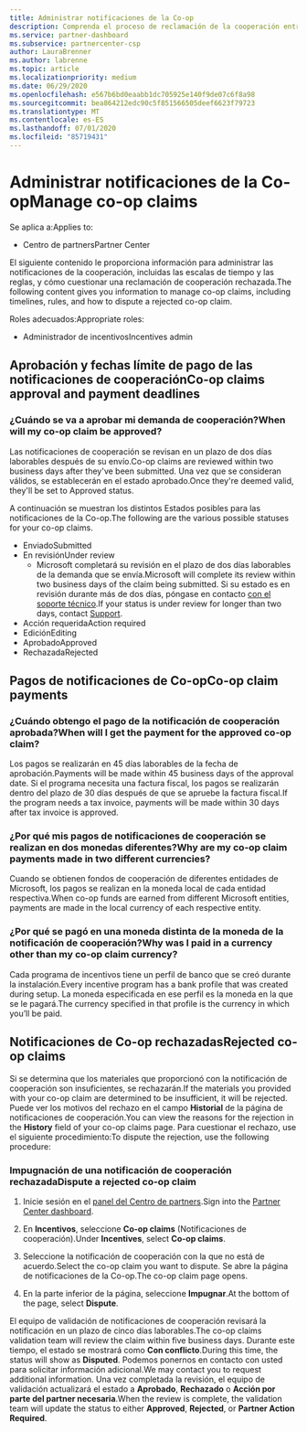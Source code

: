 ```yaml
---
title: Administrar notificaciones de la Co-op
description: Comprenda el proceso de reclamación de la cooperación entre las que se incluyen las fechas límite, los problemas de moneda y cómo cuestionarlas.
ms.service: partner-dashboard
ms.subservice: partnercenter-csp
author: LauraBrenner
ms.author: labrenne
ms.topic: article
ms.localizationpriority: medium
ms.date: 06/29/2020
ms.openlocfilehash: e567b6bd0eaabb1dc705925e140f9de07c6f8a98
ms.sourcegitcommit: bea864212edc90c5f851566505deef6623f79723
ms.translationtype: MT
ms.contentlocale: es-ES
ms.lasthandoff: 07/01/2020
ms.locfileid: "85719431"
---
```

# <a name="manage-co-op-claims"></a><span data-ttu-id="041fd-103">Administrar notificaciones de la Co-op</span><span class="sxs-lookup"><span data-stu-id="041fd-103">Manage co-op claims</span></span>

<span data-ttu-id="041fd-104">Se aplica a:</span><span class="sxs-lookup"><span data-stu-id="041fd-104">Applies to:</span></span>

- <span data-ttu-id="041fd-105">Centro de partners</span><span class="sxs-lookup"><span data-stu-id="041fd-105">Partner Center</span></span>

<span data-ttu-id="041fd-106">El siguiente contenido le proporciona información para administrar las notificaciones de la cooperación, incluidas las escalas de tiempo y las reglas, y cómo cuestionar una reclamación de cooperación rechazada.</span><span class="sxs-lookup"><span data-stu-id="041fd-106">The following content gives you information to manage co-op claims, including timelines, rules, and how to dispute a rejected co-op claim.</span></span>

<span data-ttu-id="041fd-107">Roles adecuados:</span><span class="sxs-lookup"><span data-stu-id="041fd-107">Appropriate roles:</span></span>

- <span data-ttu-id="041fd-108">Administrador de incentivos</span><span class="sxs-lookup"><span data-stu-id="041fd-108">Incentives admin</span></span>

## <a name="co-op-claims-approval-and-payment-deadlines"></a><span data-ttu-id="041fd-109">Aprobación y fechas límite de pago de las notificaciones de cooperación</span><span class="sxs-lookup"><span data-stu-id="041fd-109">Co-op claims approval and payment deadlines</span></span>

### <a name="when-will-my-co-op-claim-be-approved"></a><span data-ttu-id="041fd-110">¿Cuándo se va a aprobar mi demanda de cooperación?</span><span class="sxs-lookup"><span data-stu-id="041fd-110">When will my co-op claim be approved?</span></span>

<span data-ttu-id="041fd-111">Las notificaciones de cooperación se revisan en un plazo de dos días laborables después de su envío.</span><span class="sxs-lookup"><span data-stu-id="041fd-111">Co-op claims are reviewed within two business days after they've been submitted.</span></span> <span data-ttu-id="041fd-112">Una vez que se consideran válidos, se establecerán en el estado aprobado.</span><span class="sxs-lookup"><span data-stu-id="041fd-112">Once they're deemed valid, they'll be set to Approved status.</span></span>  

<span data-ttu-id="041fd-113">A continuación se muestran los distintos Estados posibles para las notificaciones de la Co-op.</span><span class="sxs-lookup"><span data-stu-id="041fd-113">The following are the various possible statuses for your co-op claims.</span></span>

- <span data-ttu-id="041fd-114">Enviado</span><span class="sxs-lookup"><span data-stu-id="041fd-114">Submitted</span></span>
- <span data-ttu-id="041fd-115">En revisión</span><span class="sxs-lookup"><span data-stu-id="041fd-115">Under review</span></span>
  - <span data-ttu-id="041fd-116">Microsoft completará su revisión en el plazo de dos días laborables de la demanda que se envía.</span><span class="sxs-lookup"><span data-stu-id="041fd-116">Microsoft will complete its review within two business days of the claim being submitted.</span></span> <span data-ttu-id="041fd-117">Si su estado es en revisión durante más de dos días, póngase en contacto [con el soporte técnico](https://partner.microsoft.com/dashboard/support/incentives/servicerequests?category=incentives).</span><span class="sxs-lookup"><span data-stu-id="041fd-117">If your status is under review for longer than two days, contact [Support](https://partner.microsoft.com/dashboard/support/incentives/servicerequests?category=incentives).</span></span>
- <span data-ttu-id="041fd-118">Acción requerida</span><span class="sxs-lookup"><span data-stu-id="041fd-118">Action required</span></span>
- <span data-ttu-id="041fd-119">Edición</span><span class="sxs-lookup"><span data-stu-id="041fd-119">Editing</span></span>
- <span data-ttu-id="041fd-120">Aprobado</span><span class="sxs-lookup"><span data-stu-id="041fd-120">Approved</span></span>
- <span data-ttu-id="041fd-121">Rechazada</span><span class="sxs-lookup"><span data-stu-id="041fd-121">Rejected</span></span>

## <a name="co-op-claim-payments"></a><span data-ttu-id="041fd-122">Pagos de notificaciones de Co-op</span><span class="sxs-lookup"><span data-stu-id="041fd-122">Co-op claim payments</span></span>

### <a name="when-will-i-get-the-payment-for-the-approved-co-op-claim"></a><span data-ttu-id="041fd-123">¿Cuándo obtengo el pago de la notificación de cooperación aprobada?</span><span class="sxs-lookup"><span data-stu-id="041fd-123">When will I get the payment for the approved co-op claim?</span></span>

<span data-ttu-id="041fd-124">Los pagos se realizarán en 45 días laborables de la fecha de aprobación.</span><span class="sxs-lookup"><span data-stu-id="041fd-124">Payments will be made within 45 business days of the approval date.</span></span> <span data-ttu-id="041fd-125">Si el programa necesita una factura fiscal, los pagos se realizarán dentro del plazo de 30 días después de que se apruebe la factura fiscal.</span><span class="sxs-lookup"><span data-stu-id="041fd-125">If the program needs a tax invoice, payments will be made within 30 days after tax invoice is approved.</span></span>

### <a name="why-are-my-co-op-claim-payments-made-in-two-different-currencies"></a><span data-ttu-id="041fd-126">¿Por qué mis pagos de notificaciones de cooperación se realizan en dos monedas diferentes?</span><span class="sxs-lookup"><span data-stu-id="041fd-126">Why are my co-op claim payments made in two different currencies?</span></span>

<span data-ttu-id="041fd-127">Cuando se obtienen fondos de cooperación de diferentes entidades de Microsoft, los pagos se realizan en la moneda local de cada entidad respectiva.</span><span class="sxs-lookup"><span data-stu-id="041fd-127">When co-op funds are earned from different Microsoft entities, payments are made in the local currency of each respective entity.</span></span>  

### <a name="why-was-i-paid-in-a-currency-other-than-my-co-op-claim-currency"></a><span data-ttu-id="041fd-128">¿Por qué se pagó en una moneda distinta de la moneda de la notificación de cooperación?</span><span class="sxs-lookup"><span data-stu-id="041fd-128">Why was I paid in a currency other than my co-op claim currency?</span></span>

<span data-ttu-id="041fd-129">Cada programa de incentivos tiene un perfil de banco que se creó durante la instalación.</span><span class="sxs-lookup"><span data-stu-id="041fd-129">Every incentive program has a bank profile that was created during setup.</span></span> <span data-ttu-id="041fd-130">La moneda especificada en ese perfil es la moneda en la que se le pagará.</span><span class="sxs-lookup"><span data-stu-id="041fd-130">The currency specified in that profile is the currency in which you’ll be paid.</span></span>

## <a name="rejected-co-op-claims"></a><span data-ttu-id="041fd-131">Notificaciones de Co-op rechazadas</span><span class="sxs-lookup"><span data-stu-id="041fd-131">Rejected co-op claims</span></span>

<span data-ttu-id="041fd-132">Si se determina que los materiales que proporcionó con la notificación de cooperación son insuficientes, se rechazarán.</span><span class="sxs-lookup"><span data-stu-id="041fd-132">If the materials you provided with your co-op claim are determined to be insufficient, it will be rejected.</span></span> <span data-ttu-id="041fd-133">Puede ver los motivos del rechazo en el campo **Historial** de la página de notificaciones de cooperación.</span><span class="sxs-lookup"><span data-stu-id="041fd-133">You can view the reasons for the rejection in the **History** field of your co-op claims page.</span></span> <span data-ttu-id="041fd-134">Para cuestionar el rechazo, use el siguiente procedimiento:</span><span class="sxs-lookup"><span data-stu-id="041fd-134">To dispute the rejection, use the following procedure:</span></span>

### <a name="dispute-a-rejected-co-op-claim"></a><span data-ttu-id="041fd-135">Impugnación de una notificación de cooperación rechazada</span><span class="sxs-lookup"><span data-stu-id="041fd-135">Dispute a rejected co-op claim</span></span>

1. <span data-ttu-id="041fd-136">Inicie sesión en el [panel del Centro de partners](https://partner.microsoft.com/dashboard/).</span><span class="sxs-lookup"><span data-stu-id="041fd-136">Sign into the [Partner Center dashboard](https://partner.microsoft.com/dashboard/).</span></span>

2. <span data-ttu-id="041fd-137">En **Incentivos**, seleccione **Co-op claims** (Notificaciones de cooperación).</span><span class="sxs-lookup"><span data-stu-id="041fd-137">Under **Incentives**, select **Co-op claims**.</span></span>

3. <span data-ttu-id="041fd-138">Seleccione la notificación de cooperación con la que no está de acuerdo.</span><span class="sxs-lookup"><span data-stu-id="041fd-138">Select the co-op claim you want to dispute.</span></span> <span data-ttu-id="041fd-139">Se abre la página de notificaciones de la Co-op.</span><span class="sxs-lookup"><span data-stu-id="041fd-139">The co-op claim page opens.</span></span>

4. <span data-ttu-id="041fd-140">En la parte inferior de la página, seleccione **Impugnar**.</span><span class="sxs-lookup"><span data-stu-id="041fd-140">At the bottom of the page, select **Dispute**.</span></span>

<span data-ttu-id="041fd-141">El equipo de validación de notificaciones de cooperación revisará la notificación en un plazo de cinco días laborables.</span><span class="sxs-lookup"><span data-stu-id="041fd-141">The co-op claims validation team will review the claim within five business days.</span></span> <span data-ttu-id="041fd-142">Durante este tiempo, el estado se mostrará como **Con conflicto**.</span><span class="sxs-lookup"><span data-stu-id="041fd-142">During this time, the status will show as **Disputed**.</span></span> <span data-ttu-id="041fd-143">Podemos ponernos en contacto con usted para solicitar información adicional.</span><span class="sxs-lookup"><span data-stu-id="041fd-143">We may contact you to request additional information.</span></span> <span data-ttu-id="041fd-144">Una vez completada la revisión, el equipo de validación actualizará el estado a **Aprobado**, **Rechazado** o **Acción por parte del partner necesaria**.</span><span class="sxs-lookup"><span data-stu-id="041fd-144">When the review is complete, the validation team will update the status to either **Approved**, **Rejected**, or **Partner Action Required**.</span></span>
